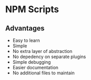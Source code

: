 # NPM Scripts

## Advantages

* Easy to learn
* Simple
* No extra layer of abstraction
* No depedency on separate plugins
* Simple debugging
* Easier documentation
* No additional files to maintain

